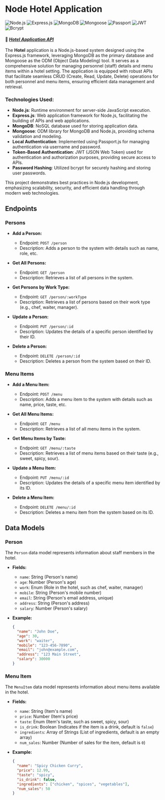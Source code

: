 # Node Hotel Application

![Node.js](https://img.shields.io/badge/JS_Env-Node.js-5FA04E) ![Express.js](https://img.shields.io/badge/Framework-Express.js-blue) ![MongoDB](https://img.shields.io/badge/Database-MongoDB-237a3b) ![Mongoose](https://img.shields.io/badge/ODM-Mongoose-darkred) ![Passport](https://img.shields.io/badge/Local_Authentication-Passport.js-F0D017) ![JWT](https://img.shields.io/badge/Token_Authorization-JWT-red) ![Bcrypt](https://img.shields.io/badge/Password_Hashing-Bcrypt-orange)

#### 🔗 _[Hotel Application API](https://node-hotel-tgrs.onrender.com/)_

The **Hotel** application is a Node.js-based system designed using the Express.js framework, leveraging MongoDB as the primary database and Mongoose as the ODM (Object Data Modeling) tool. It serves as a comprehensive solution for managing personnel (staff) details and menu items within a hotel setting. The application is equipped with robust APIs that facilitate seamless CRUD (Create, Read, Update, Delete) operations for both personnel and menu items, ensuring efficient data management and retrieval.

### Technologies Used:

- **Node.js**: Runtime environment for server-side JavaScript execution.
- **Express.js**: Web application framework for Node.js, facilitating the building of APIs and web applications.
- **MongoDB**: NoSQL database used for storing application data.
- **Mongoose**: ODM library for MongoDB and Node.js, providing schema validation and modeling.
- **Local Authentication**: Implemented using Passport.js for managing authentication via username and password.
- **Token-Based Authentication**: JWT (JSON Web Token) used for authentication and authorization purposes, providing secure access to APIs.
- **Password Hashing**: Utilized bcrypt for securely hashing and storing user passwords.

This project demonstrates best practices in Node.js development, emphasizing scalability, security, and efficient data handling through modern web technologies.

## Endpoints

### Persons

- **Add a Person:**

  - Endpoint: `POST /person`
  - Description: Adds a person to the system with details such as name, role, etc.

- **Get All Persons:**

  - Endpoint: `GET /person`
  - Description: Retrieves a list of all persons in the system.

- **Get Persons by Work Type:**

  - Endpoint: `GET /person/:workType`
  - Description: Retrieves a list of persons based on their work type (e.g., chef, waiter, manager).

- **Update a Person:**

  - Endpoint: `PUT /person/:id`
  - Description: Updates the details of a specific person identified by their ID.

- **Delete a Person:**

  - Endpoint: `DELETE /person/:id`
  - Description: Deletes a person from the system based on their ID.

### Menu Items

- **Add a Menu Item:**

  - Endpoint: `POST /menu`
  - Description: Adds a menu item to the system with details such as name, price, taste, etc.

- **Get All Menu Items:**

  - Endpoint: `GET /menu`
  - Description: Retrieves a list of all menu items in the system.

- **Get Menu Items by Taste:**

  - Endpoint: `GET /menu/:taste`
  - Description: Retrieves a list of menu items based on their taste (e.g., sweet, spicy, sour).

- **Update a Menu Item:**

  - Endpoint: `PUT /menu/:id`
  - Description: Updates the details of a specific menu item identified by its ID.

- **Delete a Menu Item:**

  - Endpoint: `DELETE /menu/:id`
  - Description: Deletes a menu item from the system based on its ID.

## Data Models

### Person

The `Person` data model represents information about staff members in the hotel.

- **Fields:**

  - `name`: String (Person's name)
  - `age`: Number (Person's age)
  - `work`: Enum (Role in the hotel, such as chef, waiter, manager)
  - `mobile`: String (Person's mobile number)
  - `email`: String (Person's email address, unique)
  - `address`: String (Person's address)
  - `salary`: Number (Person's salary)

- **Example:**

  ```json
  {
    "name": "John Doe",
    "age": 30,
    "work": "waiter",
    "mobile": "123-456-7890",
    "email": "john@example.com",
    "address": "123 Main Street",
    "salary": 30000
  }
  ```

### Menu Item

The `MenuItem` data model represents information about menu items available in the hotel.

- **Fields:**

  - `name`: String (Item's name)
  - `price`: Number (Item's price)
  - `taste`: Enum (Item's taste, such as sweet, spicy, sour)
  - `is_drink`: Boolean (Indicates if the item is a drink, default is `false`)
  - `ingredients`: Array of Strings (List of ingredients, default is an empty array)
  - `num_sales`: Number (Number of sales for the item, default is `0`)

- **Example:**

  ```json
  {
    "name": "Spicy Chicken Curry",
    "price": 12.99,
    "taste": "spicy",
    "is_drink": false,
    "ingredients": ["chicken", "spices", "vegetables"],
    "num_sales": 50
  }
  ```
